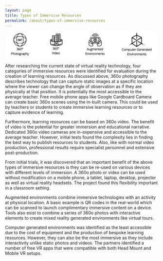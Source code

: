 ```yaml
---
layout: page
title: Types of Immersive Resources
permalink: /about/types-of-immersive-resources
---
```


![Types of Immersive Resources](/images/about/types-of-immersive-resources.png "Types of Immersive Resources")

After researching the current state of virtual reality technology, four categories of immersive resources were identified for evaluation during the creation of learning resources. 
As discussed above, 360o photography describes technology that can capture static images at a specific location where the viewer can change the angle of observation as if they are physically at that position. It is potentially the most accessible to the average teacher. Free mobile phone apps like Google Cardboard Camera can create basic 360o scenes using the in-built camera. This could be used by teachers or students to create immersive learning resources or to capture evidence of learning. 

Furthermore, learning resources can be based on 360o video. The benefit of video is the potential for greater immersion and educational narrative. Dedicated 360o video cameras are in-expensive and accessible to the average teacher. However, initial tests found the complexity lies in finding the best way to publish resources to students. Also, like with normal video production, professional results require specialist personnel and extensive post-production.

From initial trials, it was discovered that an important benefit of the above types of immersive resources is they can be re-used on various devices with different levels of immersion. A 360o photo or video can be used without modification on a mobile phone, a tablet, laptop, desktop, projector as well as virtual reality headsets. The project found this flexibility important in a classroom setting.

Augmented environments combine immersive technologies with an activity at physical location. A basic example is QR codes in the real-world which can be scanned to launch complimentary immersive content on a device. Tools also exist to combine a series of 360o photos with interactive elements to create mixed reality generated environments like virtual tours.

Computer generated environments was identified as the least accessible due to the cost of equipment and the production of bespoke learning resources. However, they can also be the most immersive as they include interactivity unlike static photos and videos. The partners identified a number of free VR apps that were compatible with both Head Mount and Mobile VR setups. 
